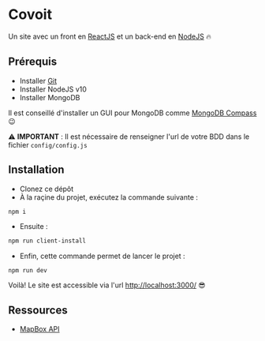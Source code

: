 # Covoit
Un site avec un front en [ReactJS](https://reactjs.org/) et un back-end en [NodeJS](https://nodejs.org/en/) :fire:

## Prérequis

* Installer [Git](https://tinyurl.com/ydg7nc6e)
* Installer NodeJS v10
* Installer MongoDB

Il est conseillé d'installer un GUI pour MongoDB comme [MongoDB Compass](https://www.mongodb.com/products/compass) 😉

⚠️ **IMPORTANT** : Il est nécessaire de renseigner l'url de votre BDD dans le fichier `config/config.js` 

## Installation

* Clonez ce dépôt
* À la raçine du projet, exécutez la commande suivante :
```bash
npm i
```
* Ensuite :
```bash
npm run client-install
```
* Enfin, cette commande permet de lancer le projet :
```
npm run dev
```

Voilà! Le site est accessible via l'url <http://localhost:3000/> :sunglasses:

## Ressources

* [MapBox API](https://www.mapbox.com/mapbox-gl-js/api)
